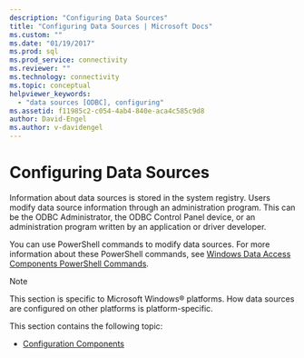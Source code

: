 ```yaml
---
description: "Configuring Data Sources"
title: "Configuring Data Sources | Microsoft Docs"
ms.custom: ""
ms.date: "01/19/2017"
ms.prod: sql
ms.prod_service: connectivity
ms.reviewer: ""
ms.technology: connectivity
ms.topic: conceptual
helpviewer_keywords: 
  - "data sources [ODBC], configuring"
ms.assetid: f11985c2-c054-4ab4-840e-aca4c585c9d8
author: David-Engel
ms.author: v-davidengel
---
```

# Configuring Data Sources
Information about data sources is stored in the system registry. Users modify data source information through an administration program. This can be the ODBC Administrator, the ODBC Control Panel device, or an administration program written by an application or driver developer.  
  
 You can use PowerShell commands to modify data sources. For more information about these PowerShell commands, see [Windows Data Access Components PowerShell Commands](/previous-versions/windows/desktop/jj134064(v=vs.85)).  
  
> [!NOTE]  
>  This section is specific to Microsoft Windows® platforms. How data sources are configured on other platforms is platform-specific.  
  
 This section contains the following topic:  
  
-   [Configuration Components](../../../odbc/reference/install/configuration-components.md)